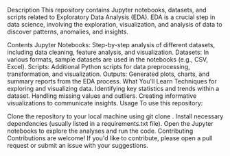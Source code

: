 Description
This repository contains Jupyter notebooks, datasets, and scripts related to Exploratory Data Analysis (EDA). EDA is a crucial step in data science, involving the exploration, visualization, and analysis of data to discover patterns, anomalies, and insights.

Contents
Jupyter Notebooks: Step-by-step analysis of different datasets, including data cleaning, feature analysis, and visualization.
Datasets: In various formats, sample datasets are used in the notebooks (e.g., CSV, Excel).
Scripts: Additional Python scripts for data preprocessing, transformation, and visualization.
Outputs: Generated plots, charts, and summary reports from the EDA process.
What You'll Learn
Techniques for exploring and visualizing data.
Identifying key statistics and trends within a dataset.
Handling missing values and outliers.
Creating informative visualizations to communicate insights.
Usage
To use this repository:

Clone the repository to your local machine using git clone <repository-url>.
Install necessary dependencies (usually listed in a requirements.txt file).
Open the Jupyter notebooks to explore the analyses and run the code.
Contributing
Contributions are welcome! If you'd like to contribute, please open a pull request or submit an issue with your suggestions.
